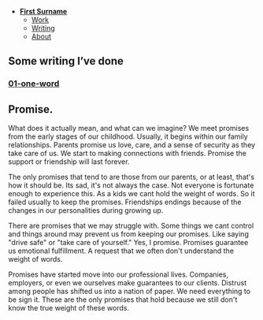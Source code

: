 - [**First Surname**](../)
    - [Work](../work/index.md)
    - [Writing](../writing/index.md)
    - [About](../about.md)

## Some writing I’ve done

### [01-one-word](index.md) 

## Promise.

What does it actually mean, and what can we imagine? We meet promises from the early stages of our childhood. Usually, it begins within our family relationships. Parents promise us love, care, and a sense of security as they take care of us. We start to making connections with friends. Promise the support or friendship will last forever.

The only promises that tend to are those from our parents, or at least, that's how it should be. Its sad, it's not always the case. Not everyone is fortunate enough to experience this. As a kids we cant hold the weight of words. So it failed usually to keep the promises. Friendships endings because of the changes in our personalities during growing up.

There are promises that we may struggle with. Some things we cant control and things around may prevent us from keeping our promises. Like saying "drive safe" or "take care of yourself." Yes, I promise. Promises guarantee us emotional fulfillment. A request that we often don't understand the weight of words.

Promises have started move into our professional lives. Companies, employers, or even we ourselves make guarantees to our clients. Distrust among people has shifted us into a nation of paper. We need everything to be sign it. These are the only promises that hold because we still don't know the true weight of these words.

